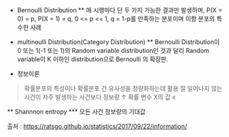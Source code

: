 






* Bernoulli Distribution
** 매 시행마다 단 두 가지 가능한 결과만 발생하며, P(X = 0) = p, P(X = 1) = q, 0 <= p <= 1, q = 1-p를 만족하는 분포이며  이항 분포의 특수한 사례

* multinoulli Distribution(Category Distribution)
** Bernoulli Distribution이 0 또는 1(-1 또는 1)의 Random variable distribution인 것과 달리 Random variable이 K 이하인 distribution으로 Bernoulli 의 확장판.


* 정보이론
> 확률분포의 특성이나 확률분포 간 유사성을 정량화하는데 활용
> 잘 일어나지 않는 사건이 자주 발생하는 사건보다 정보량 ↑
> 확률 변수 X의 값 x


** Shannnon entropy
*** 모든 사건 정보량의 기대값







출처 : https://ratsgo.github.io/statistics/2017/09/22/information/
<!--stackedit_data:
eyJoaXN0b3J5IjpbMTYwNzgyOTE2NSwtNDY4Nzk3MDc2XX0=
-->